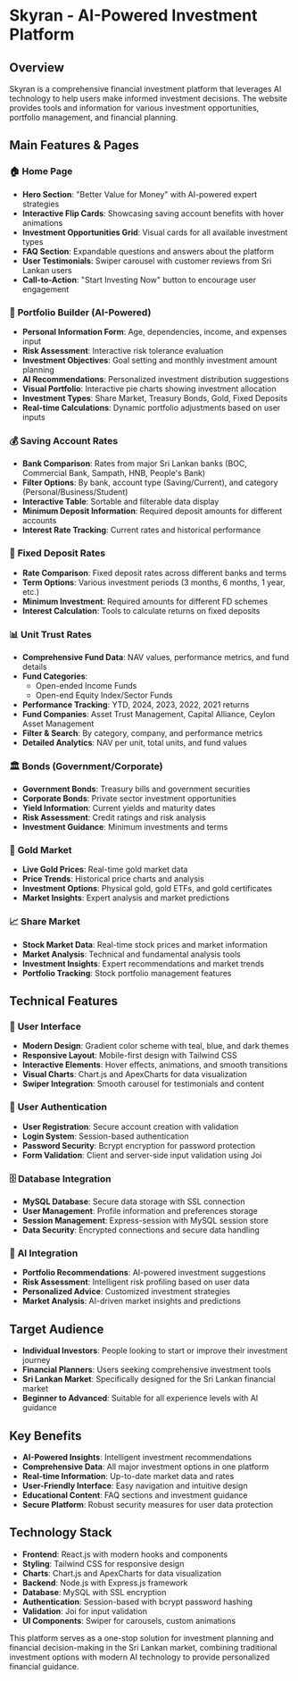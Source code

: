 # Skyran - AI-Powered Investment Platform

## Overview
Skyran is a comprehensive financial investment platform that leverages AI technology to help users make informed investment decisions. The website provides tools and information for various investment opportunities, portfolio management, and financial planning.

## Main Features & Pages

### 🏠 **Home Page**
- **Hero Section**: "Better Value for Money" with AI-powered expert strategies
- **Interactive Flip Cards**: Showcasing saving account benefits with hover animations
- **Investment Opportunities Grid**: Visual cards for all available investment types
- **FAQ Section**: Expandable questions and answers about the platform
- **User Testimonials**: Swiper carousel with customer reviews from Sri Lankan users
- **Call-to-Action**: "Start Investing Now" button to encourage user engagement

### 💼 **Portfolio Builder** (AI-Powered)
- **Personal Information Form**: Age, dependencies, income, and expenses input
- **Risk Assessment**: Interactive risk tolerance evaluation
- **Investment Objectives**: Goal setting and monthly investment amount planning
- **AI Recommendations**: Personalized investment distribution suggestions
- **Visual Portfolio**: Interactive pie charts showing investment allocation
- **Investment Types**: Share Market, Treasury Bonds, Gold, Fixed Deposits
- **Real-time Calculations**: Dynamic portfolio adjustments based on user inputs

### 💰 **Saving Account Rates**
- **Bank Comparison**: Rates from major Sri Lankan banks (BOC, Commercial Bank, Sampath, HNB, People's Bank)
- **Filter Options**: By bank, account type (Saving/Current), and category (Personal/Business/Student)
- **Interactive Table**: Sortable and filterable data display
- **Minimum Deposit Information**: Required deposit amounts for different accounts
- **Interest Rate Tracking**: Current rates and historical performance

### 🏦 **Fixed Deposit Rates**
- **Rate Comparison**: Fixed deposit rates across different banks and terms
- **Term Options**: Various investment periods (3 months, 6 months, 1 year, etc.)
- **Minimum Investment**: Required amounts for different FD schemes
- **Interest Calculation**: Tools to calculate returns on fixed deposits

### 📊 **Unit Trust Rates**
- **Comprehensive Fund Data**: NAV values, performance metrics, and fund details
- **Fund Categories**: 
  - Open-ended Income Funds
  - Open-end Equity Index/Sector Funds
- **Performance Tracking**: YTD, 2024, 2023, 2022, 2021 returns
- **Fund Companies**: Asset Trust Management, Capital Alliance, Ceylon Asset Management
- **Filter & Search**: By category, company, and performance metrics
- **Detailed Analytics**: NAV per unit, total units, and fund values

### 🏛️ **Bonds (Government/Corporate)**
- **Government Bonds**: Treasury bills and government securities
- **Corporate Bonds**: Private sector investment opportunities
- **Yield Information**: Current yields and maturity dates
- **Risk Assessment**: Credit ratings and risk analysis
- **Investment Guidance**: Minimum investments and terms

### 🥇 **Gold Market**
- **Live Gold Prices**: Real-time gold market data
- **Price Trends**: Historical price charts and analysis
- **Investment Options**: Physical gold, gold ETFs, and gold certificates
- **Market Insights**: Expert analysis and market predictions

### 📈 **Share Market**
- **Stock Market Data**: Real-time stock prices and market information
- **Market Analysis**: Technical and fundamental analysis tools
- **Investment Insights**: Expert recommendations and market trends
- **Portfolio Tracking**: Stock portfolio management features

## Technical Features

### 🎨 **User Interface**
- **Modern Design**: Gradient color scheme with teal, blue, and dark themes
- **Responsive Layout**: Mobile-first design with Tailwind CSS
- **Interactive Elements**: Hover effects, animations, and smooth transitions
- **Visual Charts**: Chart.js and ApexCharts for data visualization
- **Swiper Integration**: Smooth carousel for testimonials and content

### 🔐 **User Authentication**
- **User Registration**: Secure account creation with validation
- **Login System**: Session-based authentication
- **Password Security**: Bcrypt encryption for password protection
- **Form Validation**: Client and server-side input validation using Joi

### 🗄️ **Database Integration**
- **MySQL Database**: Secure data storage with SSL connection
- **User Management**: Profile information and preferences storage
- **Session Management**: Express-session with MySQL session store
- **Data Security**: Encrypted connections and secure data handling

### 🤖 **AI Integration**
- **Portfolio Recommendations**: AI-powered investment suggestions
- **Risk Assessment**: Intelligent risk profiling based on user data
- **Personalized Advice**: Customized investment strategies
- **Market Analysis**: AI-driven market insights and predictions

## Target Audience
- **Individual Investors**: People looking to start or improve their investment journey
- **Financial Planners**: Users seeking comprehensive investment tools
- **Sri Lankan Market**: Specifically designed for the Sri Lankan financial market
- **Beginner to Advanced**: Suitable for all experience levels with AI guidance

## Key Benefits
- **AI-Powered Insights**: Intelligent investment recommendations
- **Comprehensive Data**: All major investment options in one platform
- **Real-time Information**: Up-to-date market data and rates
- **User-Friendly Interface**: Easy navigation and intuitive design
- **Educational Content**: FAQ sections and investment guidance
- **Secure Platform**: Robust security measures for user data protection

## Technology Stack
- **Frontend**: React.js with modern hooks and components
- **Styling**: Tailwind CSS for responsive design
- **Charts**: Chart.js and ApexCharts for data visualization
- **Backend**: Node.js with Express.js framework
- **Database**: MySQL with SSL encryption
- **Authentication**: Session-based with bcrypt password hashing
- **Validation**: Joi for input validation
- **UI Components**: Swiper for carousels, custom animations

This platform serves as a one-stop solution for investment planning and financial decision-making in the Sri Lankan market, combining traditional investment options with modern AI technology to provide personalized financial guidance.
